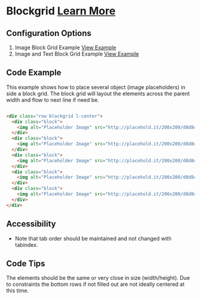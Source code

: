 
# Blockgrid  [Learn More](#)

## Configuration Options

1. Image Block Grid Example [View Example]( ../components/blockgrid/example-index)
1. Image and Text Block Grid Example [View Example]( ../components/blockgrid/example-text)

## Code Example

This example shows how to place several object (image placeholders) in side a block grid.
The block grid will layout the elements across the parent width and flow to next line if need be.

```html

<div class="row blockgrid l-center">
  <div class="block">
    <img alt="Placeholder Image" src="http://placehold.it/200x200/d8d8d8/ffffff">
  </div>
  <div class="block">
    <img alt="Placeholder Image" src="http://placehold.it/200x200/d8d8d8/ffffff">
  </div>
  <div class="block">
    <img alt="Placeholder Image" src="http://placehold.it/200x200/d8d8d8/ffffff">
  </div>
  <div class="block">
    <img alt="Placeholder Image" src="http://placehold.it/200x200/d8d8d8/ffffff">
  </div>
  <div class="block">
    <img alt="Placeholder Image" src="http://placehold.it/200x200/d8d8d8/ffffff">
  </div>
</div>


```

## Accessibility

-  Note that tab order should be maintained and not changed with tabindex.

## Code Tips

The elements should be the same or very close in size (width/height). Due to constraints the bottom rows if not filled out are not ideally centered at this time.
